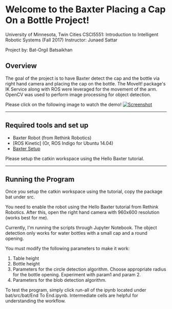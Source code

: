 Welcome to the Baxter Placing a Cap On a Bottle Project!
===================

University of Minnesota, Twin Cities
CSCI5551: Introduction to Intelligent Robotic Systems (Fall 2017)
Instructor:  Junaed Sattar

Project by: Bat-Orgil Batsaikhan

Overview
-------------

The goal of the project is to have Baxter detect the cap and the bottle via right hand camera and placing the cap on the bottle. The MoveIt! package's IK Service along with ROS were leveraged for the movement of the arm. OpenCV was used to perform image processing for object detection.

Please click on the following image to watch the demo!
[![Screenshot](https://ibb.co/k7cdPm)](https://drive.google.com/file/d/18sGaCG7gbiijbqib7HrNwQPrwOWVAdSS/view?usp=sharing)

----------

<a name="Required tools and set up"></a> 
Required tools and set up
-------------
- Baxter Robot (from Rethink Robotics)
- [ROS Kinetic] (Or, ROS Indigo for Ubuntu 14.04)
- [Baxter Setup](http://sdk.rethinkrobotics.com/wiki/Baxter_Setup)

Please setup the catkin workspace using the Hello Baxter tutorial.

------------
Running the Program
-------------
Once you setup the catkin workspace using the tutorial, copy the package bat under src.

You need to enable the robot using the Hello Baxter tutorial from Rethink Robotics. After this, open the right hand camera with 960x600 resolution (works best for me).

Currently, I'm running the scripts through Jupyter Notebook. The object detection only works for water bottles with a small cap and a round opening.

You must modify the following parameters to make it work:
1. Table height
2. Bottle height
3. Parameters for the circle detection algorithm. Choose appropriate radius for the bottle opening. Experiment with param1 and param 2.
4. Parameters for the blob detection algorithm.

To test the program, simply click run-all of the ipynb located under bat/src/bat/End To End.ipynb. Intermediate cells are helpful for understanding the workflow.
